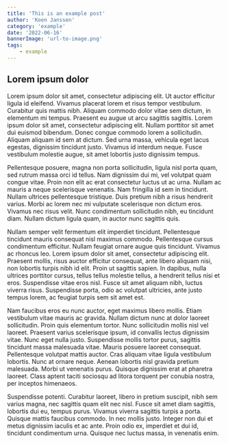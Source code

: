 ```yaml
---
title: 'This is an example post'
author: 'Koen Janssen'
category: 'example'
date: '2022-06-16'
bannerImage: 'url-to-image.png'
tags:
    - example
---
```


## Lorem ipsum dolor

Lorem ipsum dolor sit amet, consectetur adipiscing elit. Ut auctor efficitur ligula id eleifend. Vivamus placerat lorem et risus tempor vestibulum. Curabitur quis mattis nibh. Aliquam commodo dolor vitae sem dictum, in elementum mi tempus. Praesent eu augue ut arcu sagittis sagittis. Lorem ipsum dolor sit amet, consectetur adipiscing elit. Nullam porttitor sit amet dui euismod bibendum. Donec congue commodo lorem a sollicitudin. Aliquam aliquam id sem at dictum. Sed urna massa, vehicula eget lacus egestas, dignissim tincidunt justo. Vivamus id interdum neque. Fusce vestibulum molestie augue, sit amet lobortis justo dignissim tempus.

Pellentesque posuere, magna non porta sollicitudin, ligula nisl porta quam, sed rutrum massa orci id tellus. Nam dignissim dui mi, vel volutpat quam congue vitae. Proin non elit ac erat consectetur luctus ut ac urna. Nullam ac mauris a neque scelerisque venenatis. Nam fringilla id sem in tincidunt. Nullam ultrices pellentesque tristique. Duis pretium nibh a risus hendrerit varius. Morbi ac lorem nec mi vulputate scelerisque non dictum eros. Vivamus nec risus velit. Nunc condimentum sollicitudin nibh, eu tincidunt diam. Nullam dictum ligula quam, in auctor nunc sagittis quis.

Nullam semper velit fermentum elit imperdiet tincidunt. Pellentesque tincidunt mauris consequat nisl maximus commodo. Pellentesque cursus condimentum efficitur. Nullam feugiat ornare augue quis tincidunt. Vivamus ac rhoncus leo. Lorem ipsum dolor sit amet, consectetur adipiscing elit. Praesent mollis, risus auctor efficitur consequat, ante libero aliquam nisi, non lobortis turpis nibh id elit. Proin ut sagittis sapien. In dapibus, nulla ultrices porttitor cursus, tellus tellus molestie tellus, a hendrerit tellus nisi et eros. Suspendisse vitae eros nisl. Fusce sit amet aliquam nibh, luctus viverra risus. Suspendisse porta, odio ac volutpat ultricies, ante justo tempus lorem, ac feugiat turpis sem sit amet est.

Nam faucibus eros eu nunc auctor, eget maximus libero mollis. Etiam vestibulum vitae mauris ac gravida. Nullam dictum nunc at dolor laoreet sollicitudin. Proin quis elementum tortor. Nunc sollicitudin mollis nisl vel laoreet. Praesent varius scelerisque ipsum, id convallis lectus dignissim vitae. Nunc eget nulla justo. Suspendisse mollis tortor purus, sagittis tincidunt massa malesuada vitae. Mauris posuere laoreet consequat. Pellentesque volutpat mattis auctor. Cras aliquam vitae ligula vestibulum lobortis. Nunc at ornare neque. Aenean lobortis nisl gravida pretium malesuada. Morbi ut venenatis purus. Quisque dignissim erat at pharetra laoreet. Class aptent taciti sociosqu ad litora torquent per conubia nostra, per inceptos himenaeos.

Suspendisse potenti. Curabitur laoreet, libero in pretium suscipit, nibh sem varius magna, nec sagittis quam elit nec nisl. Fusce sit amet diam sagittis, lobortis dui eu, tempus purus. Vivamus viverra sagittis turpis a porta. Quisque mattis faucibus commodo. In nec mollis justo. Integer non dui et metus dignissim iaculis et ac ante. Proin odio ex, imperdiet et dui id, tincidunt condimentum urna. Quisque nec luctus massa, in venenatis enim.
